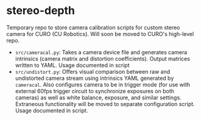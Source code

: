 # stereo-depth

Temporary repo to store camera calibration scripts for custom stereo camera for CURO (CU Robotics). 
Will soon be moved to CURO's high-level repo.
* `src/cameracal.py`: Takes a camera device file and generates camera intrinsics (camera matrix and distortion coefficients). Output matrices written to YAML. Usage documented in script
* `src/undistort.py`: Offers visual comparison between raw and undistorted camera stream using intrinsics YAML generated by `cameracal`.
Also configures camera to be in trigger mode (for use with external 60fps trigger circuit to synchronize exposures on both cameras)
as well as white balance, exposure, and similar settings. Extraneous functionality will be moved to separate configuration script.
Usage documented in script.
